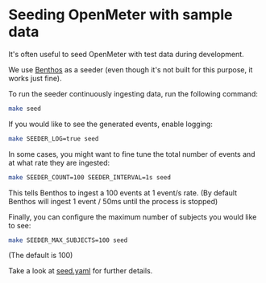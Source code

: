 # Seeding OpenMeter with sample data

It's often useful to seed OpenMeter with test data during development.

We use [Benthos](https://www.benthos.dev) as a seeder (even though it's not built for this purpose, it works just fine).

To run the seeder continuously ingesting data, run the following command:

```sh
make seed
```

If you would like to see the generated events, enable logging:

```sh
make SEEDER_LOG=true seed
```

In some cases, you might want to fine tune the total number of events and at what rate they are ingested:

```sh
make SEEDER_COUNT=100 SEEDER_INTERVAL=1s seed
```

This tells Benthos to ingest a 100 events at 1 event/s rate.
(By default Benthos will ingest 1 event / 50ms until the process is stopped)

Finally, you can configure the maximum number of subjects you would like to see:

```sh
make SEEDER_MAX_SUBJECTS=100 seed
```

(The default is 100)

Take a look at [seed.yaml](../etc/seed/seed.yaml) for further details.
